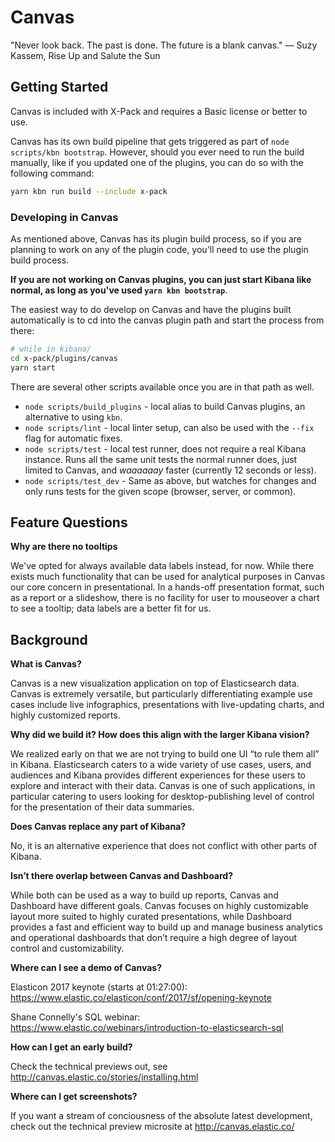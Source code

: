 # Canvas

"Never look back. The past is done. The future is a blank canvas." ― Suzy Kassem, Rise Up and Salute the Sun

## Getting Started

Canvas is included with X-Pack and requires a Basic license or better to use.

Canvas has its own build pipeline that gets triggered as part of `node scripts/kbn bootstrap`. However, should you ever need to run the build manually, like if you updated one of the plugins, you can do so with the following command:

```bash
yarn kbn run build --include x-pack
```

### Developing in Canvas

As mentioned above, Canvas has its plugin build process, so if you are planning to work on any of the plugin code, you'll need to use the plugin build process.

**If you are not working on Canvas plugins, you can just start Kibana like normal, as long as you've used `yarn kbn bootstrap`**.

The easiest way to do develop on Canvas and have the plugins built automatically is to cd into the canvas plugin path and start the process from there:

```bash
# while in kibana/
cd x-pack/plugins/canvas
yarn start
```

There are several other scripts available once you are in that path as well.

- `node scripts/build_plugins` - local alias to build Canvas plugins, an alternative to using `kbn`.
- `node scripts/lint` - local linter setup, can also be used with the `--fix` flag for automatic fixes.
- `node scripts/test` - local test runner, does not require a real Kibana instance. Runs all the same unit tests the normal runner does, just limited to Canvas, and *waaaaaay* faster (currently 12 seconds or less).
- `node scripts/test_dev` - Same as above, but watches for changes and only runs tests for the given scope (browser, server, or common).

## Feature Questions

**Why are there no tooltips**

We've opted for always available data labels instead, for now. While there exists much functionality that can be used for analytical purposes in Canvas our core concern in presentational. In a hands-off presentation format, such as a report or a slideshow, there is no facility for user to mouseover a chart to see a tooltip; data labels are a better fit for us.

## Background

**What is Canvas?**

Canvas is a new visualization application on top of Elasticsearch data. Canvas is extremely versatile, but particularly differentiating example use cases include live infographics, presentations with live-updating charts, and highly customized reports.

**Why did we build it? How does this align with the larger Kibana vision?**

We realized early on that we are not trying to build one UI “to rule them all” in Kibana. Elasticsearch caters to a wide variety of use cases, users, and audiences and Kibana provides different experiences for these users to explore and interact with their data. Canvas is one of such applications, in particular catering to users looking for desktop-publishing level of control for the presentation of their data summaries.

**Does Canvas replace any part of Kibana?**

No, it is an alternative experience that does not conflict with other parts of Kibana.

**Isn’t there overlap between Canvas and Dashboard?**

While both can be used as a way to build up reports, Canvas and Dashboard have different goals. Canvas focuses on highly customizable layout more suited to highly curated presentations, while Dashboard provides a fast and efficient way to build up and manage business analytics and operational dashboards that don’t require a high degree of layout control and customizability.

**Where can I see a demo of Canvas?**

Elasticon 2017 keynote (starts at 01:27:00): https://www.elastic.co/elasticon/conf/2017/sf/opening-keynote

Shane Connelly's SQL webinar: https://www.elastic.co/webinars/introduction-to-elasticsearch-sql

**How can I get an early build?**

Check the technical previews out, see http://canvas.elastic.co/stories/installing.html

**Where can I get screenshots?**

If you want a stream of conciousness of the absolute latest development, check out the technical preview microsite at http://canvas.elastic.co/
